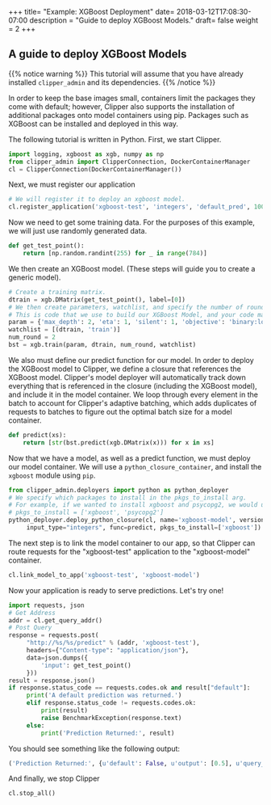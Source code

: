 +++
title= "Example: XGBoost Deployment"
date= 2018-03-12T17:08:30-07:00
description = "Guide to deploy XGBoost Models."
draft= false
weight = 2
+++
## A guide to deploy XGBoost Models
{{% notice warning %}}
This tutorial will assume that you have already installed `clipper_admin` and its dependencies.
{{% /notice %}}

In order to keep the base images small, containers limit the packages they come with default; however, Clipper also supports the installation of additional packages onto model containers using pip. Packages such as XGBoost can be installed and deployed in this way.

The following tutorial is written in Python. First, we start Clipper.
```python
import logging, xgboost as xgb, numpy as np
from clipper_admin import ClipperConnection, DockerContainerManager
cl = ClipperConnection(DockerContainerManager())
```
Next, we must register our application
```python
# We will register it to deploy an xgboost model.
cl.register_application('xgboost-test', 'integers', 'default_pred', 100000)
```
Now we need to get some training data. For the purposes of this example, we will just use randomly generated data.
```python
def get_test_point():
    return [np.random.randint(255) for _ in range(784)]
```
We then create an XGBoost model. (These steps will guide you to create a generic model).
```python
# Create a training matrix.
dtrain = xgb.DMatrix(get_test_point(), label=[0])
# We then create parameters, watchlist, and specify the number of rounds
# This is code that we use to build our XGBoost Model, and your code may differ.
param = {'max_depth': 2, 'eta': 1, 'silent': 1, 'objective': 'binary:logistic'}
watchlist = [(dtrain, 'train')]
num_round = 2
bst = xgb.train(param, dtrain, num_round, watchlist)
```
We also must define our predict function for our model. In order to deploy the XGBoost model to Clipper, we define a closure that references the XGBoost model. Clipper's model deployer will automatically track down everything that is referenced in the closure (including the XGBoost model), and include it in the model container. We loop through every element in the batch to account for Clipper's adaptive batching, which adds duplicates of requests to batches to figure out the optimal batch size for a model container.
```python
def predict(xs):
    return [str(bst.predict(xgb.DMatrix(x))) for x in xs]
```
Now that we have a model, as well as a predict function, we must deploy our model container. We will use a `python_closure_container`, and install the `xgboost` module using `pip`.
```python
from clipper_admin.deployers import python as python_deployer
# We specify which packages to install in the pkgs_to_install arg.
# For example, if we wanted to install xgboost and psycopg2, we would use
# pkgs_to_install = ['xgboost', 'psycopg2']
python_deployer.deploy_python_closure(cl, name='xgboost-model', version=1,
     input_type="integers", func=predict, pkgs_to_install=['xgboost'])
```
The next step is to link the model container to our app, so that Clipper can route requests for the "xgboost-test" application to the "xgboost-model" container.
```python
cl.link_model_to_app('xgboost-test', 'xgboost-model')
```
Now your application is ready to serve predictions. Let's try one!
```python
import requests, json
# Get Address
addr = cl.get_query_addr()
# Post Query
response = requests.post(
     "http://%s/%s/predict" % (addr, 'xgboost-test'),
     headers={"Content-type": "application/json"},
     data=json.dumps({
         'input': get_test_point()
     }))
result = response.json()
if response.status_code == requests.codes.ok and result["default"]:
     print('A default prediction was returned.')
     elif response.status_code != requests.codes.ok:
         print(result)
         raise BenchmarkException(response.text)
     else:
         print('Prediction Returned:', result)
```
You should see something like the following output:
```python
('Prediction Returned:', {u'default': False, u'output': [0.5], u'query_id': 26})
```
And finally, we stop Clipper
```python
cl.stop_all()
```
